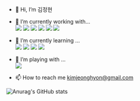 - 👋 Hi, I’m 김정현
- 🌱 I’m currently working with...   
<a href="https://www.rstudio.com/" target="_blank"><img src="https://img.shields.io/badge/Rstudio-75AADB?style=flat-square&logo=RStudio&logoColor=white"/></a>
<a href="https://www.python.org/" target="_blank"><img src="https://img.shields.io/badge/Python-3776AB?style=flat-square&logo=Python&logoColor=white"/></a>
<a href="https://www.tensorflow.org/" target="_blank"><img src="https://img.shields.io/badge/TensorFlow-FF6F00?style=flat-square&logo=TensorFlow&logoColor=white"/></a>
<a href="
https://jupyter.org/" target="_blank"><img src="https://img.shields.io/badge/Jupyter-F37626?style=flat-square&logo=Jupyter&logoColor=white"/></a>
<a href="https://www.sap.com/" target="_blank"><img src="https://img.shields.io/badge/SAP-0FAAFF?style=flat-square&logo=SAP&logoColor=white"/></a>
<a href="https://www.oracle.com/" target="_blank"><img src="https://img.shields.io/badge/Oracle-F80000?style=flat-square&logo=Oracle&logoColor=white"/></a>

- 👀 I’m currently learning ...   
<a href="https://pytorch.org/" target="_blank"><img src="https://img.shields.io/badge/PyTorch-EE4C2C?style=flat-square&logo=PyTorch&logoColor=white"/></a>
<a href="https://www.pytorchlightning.ai/" target="_blank"><img src="https://img.shields.io/badge/PyTorchLightning-792EE5?style=flat-square&logo=PyTorchLightning&logoColor=white"/></a>
<a href="https://developer.android.com/" target="_blank"><img src="https://img.shields.io/badge/Android-3DDC84?style=flat-square&logo=Android&logoColor=white"/></a>
<a href="https://developer.apple.com/kr/" target="_blank"><img src="https://img.shields.io/badge/iOS-000000?style=flat-square&logo=iOS&logoColor=white"/></a>

- 💞️ I’m playing with ...   
<a href="https://www.kaggle.com/" target="_blank"><img src="https://img.shields.io/badge/Kaggle-20BEFF?style=flat-square&logo=Kaggle&logoColor=white"/></a>
 
- 📫 How to reach me kimjeonghyon@gmail.com   


<!---
kimjeonghyon/kimjeonghyon is a ✨ special ✨ repository because its `README.md` (this file) appears on your GitHub profile.
You can click the Preview link to take a look at your changes.
--->


![Anurag's GitHub stats](https://github-readme-stats.vercel.app/api?username=kimjeonghyon&theme=default&show_icons=true)
